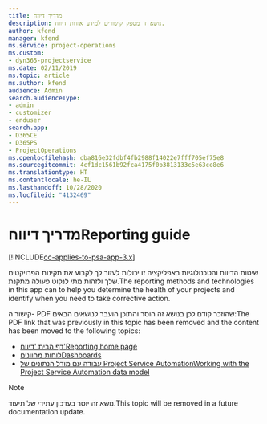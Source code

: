 ```yaml
---
title: מדריך דיווח
description: נושא זו מספק קישורים למידע אודות דיווח.
author: kfend
manager: kfend
ms.service: project-operations
ms.custom:
- dyn365-projectservice
ms.date: 02/11/2019
ms.topic: article
ms.author: kfend
audience: Admin
search.audienceType:
- admin
- customizer
- enduser
search.app:
- D365CE
- D365PS
- ProjectOperations
ms.openlocfilehash: dba816e32fdbf4fb2988f14022e7fff705ef75e8
ms.sourcegitcommit: 4cf1dc1561b92fca4175f0b3813133c5e63ce8e6
ms.translationtype: HT
ms.contentlocale: he-IL
ms.lasthandoff: 10/28/2020
ms.locfileid: "4132469"
---
```

# <a name="reporting-guide"></a><span data-ttu-id="f0f0e-103">מדריך דיווח</span><span class="sxs-lookup"><span data-stu-id="f0f0e-103">Reporting guide</span></span>

[!INCLUDE[cc-applies-to-psa-app-3.x](../../includes/cc-applies-to-psa-app-3x.md)]

<span data-ttu-id="f0f0e-104">שיטות הדיווח והטכנולוגיות באפליקציה זו יכולות לעזור לך לקבוע את תקינות הפרויקטים שלך ולזהות מתי לנקוט פעולה מתקנת.</span><span class="sxs-lookup"><span data-stu-id="f0f0e-104">The reporting methods and technologies in this app can to help you determine the health of your projects and identify when you need to take corrective action.</span></span> 

<span data-ttu-id="f0f0e-105">קישור ה- PDF שהוזכר קודם לכן בנושא זה הוסר והתוכן הועבר לנושאים הבאים:</span><span class="sxs-lookup"><span data-stu-id="f0f0e-105">The PDF link that was previously in this topic has been removed and the content has been moved to the following topics:</span></span>

- [<span data-ttu-id="f0f0e-106">דף הבית 'דיווח'</span><span class="sxs-lookup"><span data-stu-id="f0f0e-106">Reporting home page</span></span>](../reports-reporting-dynamics-365-project-service.md)
- [<span data-ttu-id="f0f0e-107">לוחות מחוונים</span><span class="sxs-lookup"><span data-stu-id="f0f0e-107">Dashboards</span></span>](../reports-dashboards.md)
- [<span data-ttu-id="f0f0e-108">עבודה עם מודל הנתונים של Project Service Automation</span><span class="sxs-lookup"><span data-stu-id="f0f0e-108">Working with the Project Service Automation data model</span></span>](../reports-working-project-service-data-model.md)

> [!NOTE]
> <span data-ttu-id="f0f0e-109">נושא זה יוסר בעדכון עתידי של תיעוד.</span><span class="sxs-lookup"><span data-stu-id="f0f0e-109">This topic will be removed in a future documentation update.</span></span> 

